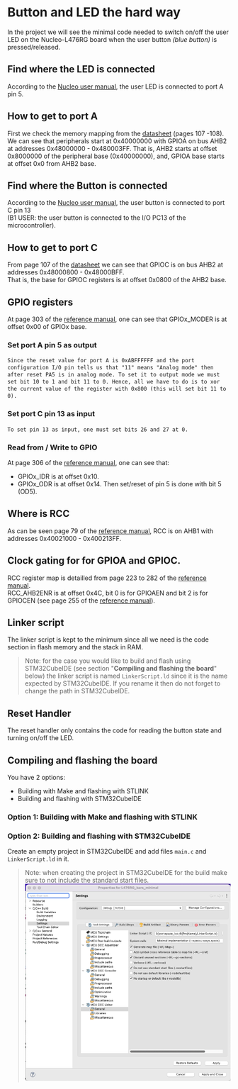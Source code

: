 # Button and LED the hard way

In the project we will see the minimal code needed to switch on/off the user LED on the Nucleo-L476RG board when the user button *(blue button)* is pressed/released.

## Find where the LED is connected
According to the [Nucleo user manual](../Docs/nucleo64-user_manual.pdf), the user LED is connected to port A pin 5.

## How to get to port A
First we check the memory mapping from the [datasheet](../Docs/datasheet.pdf) (pages 107 -108).  
We can see that peripherals start at 0x40000000 with GPIOA on bus AHB2 at addresses 0x48000000 - 0x480003FF. That is, AHB2 starts at offset 0x8000000 of the peripheral base (0x40000000), and, GPIOA base starts at offset 0x0 from AHB2 base.

## Find where the Button is connected
According to the [Nucleo user manual](../Docs/nucleo64-user_manual.pdf), the user button is connected to port C pin 13  
(B1 USER: the user button is connected to the I/O PC13 of the microcontroller).

## How to get to port C
From page 107 of the [datasheet](../Docs/datasheet.pdf) we can see that GPIOC is on bus AHB2 at addresses 0x48000800 - 0x48000BFF.  
That is, the base for GPIOC registers is at offset 0x0800 of the AHB2 base.

## GPIO registers
At page 303 of the [reference manual](../Docs/reference_manual.pdf), one can see that GPIOx_MODER is at offset 0x00 of GPIOx base.  

### Set port A pin 5 as output
    Since the reset value for port A is 0xABFFFFFF and the port configuration I/O pin tells us that "11" means "Analog mode" then after reset PA5 is in analog mode. To set it to output mode we must set bit 10 to 1 and bit 11 to 0. Hence, all we have to do is to xor the current value of the register with 0x800 (this will set bit 11 to 0).

### Set port C pin 13 as input
    To set pin 13 as input, one must set bits 26 and 27 at 0.

### Read from / Write to GPIO
At page 306 of the [reference manual](../Docs/reference_manual.pdf), one can see that:
* GPIOx_IDR is at offset 0x10.
* GPIOx_ODR is at offset 0x14. Then set/reset of pin 5 is done with bit 5 (OD5).

## Where is RCC
As can be seen page 79 of the [reference manual](../Docs/reference_manual.pdf), RCC is on AHB1 with addresses 0x40021000 - 0x400213FF.

## Clock gating for for GPIOA and GPIOC.
RCC register map is detailled from page 223 to 282 of the [reference manual](../Docs/reference_manual.pdf).  
RCC_AHB2ENR is at offset 0x4C, bit 0 is for GPIOAEN and bit 2 is for GPIOCEN (see page 255 of the [reference manual](../Docs/reference_manual.pdf)).

## Linker script
The linker script is kept to the minimum since all we need is the code section in flash memory and the stack in RAM.

> Note: for the case you would like to build and flash using STM32CubeIDE (see section "**Compiling and flashing the board**" below) the linker script is named `LinkerScript.ld` since it is the name expected by STM32CubeIDE. If you rename it then do not forget to change the path in STM32CubeIDE.

## Reset Handler
The reset handler only contains the code for reading the button state and turning on/off the LED.

## Compiling and flashing the board
You have 2 options:  
- Building with Make and flashing with STLINK
- Building and flashing with STM32CubeIDE
### Option 1: Building with Make and flashing with STLINK

### Option 2: Building and flashing with STM32CubeIDE
Create an empty project in STM32CubeIDE and add files `main.c` and `LinkerScript.ld` in it.

> Note: when creating the project in STM32CubeIDE for the build make sure to not include the standard start files.  
![GCC Config](../Images/gcc_config.png)